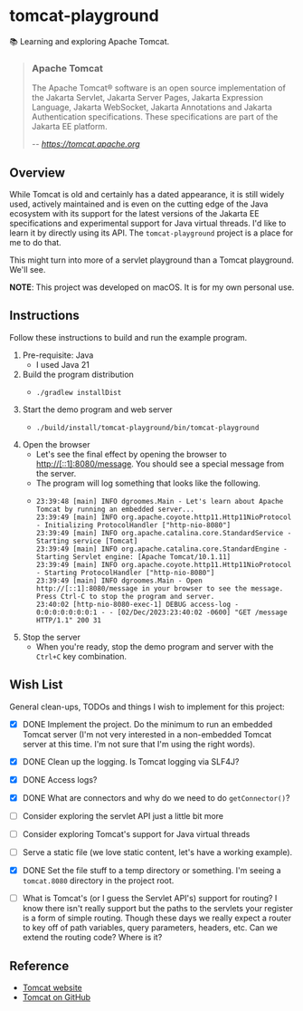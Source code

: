 # tomcat-playground

📚 Learning and exploring Apache Tomcat.

> ### Apache Tomcat
>
> The Apache Tomcat® software is an open source implementation of the Jakarta Servlet, Jakarta Server Pages, Jakarta
> Expression Language, Jakarta WebSocket, Jakarta Annotations and Jakarta Authentication specifications. These
> specifications are part of the Jakarta EE platform.
>
> -- <cite>https://tomcat.apache.org</cite>


## Overview

While Tomcat is old and certainly has a dated appearance, it is still widely used, actively maintained and is even on
the cutting edge of the Java ecosystem with its support for the latest versions of the Jakarta EE specifications and
experimental support for Java virtual threads. I'd like to learn it by directly using its API. The `tomcat-playground`
project is a place for me to do that.

This might turn into more of a servlet playground than a Tomcat playground. We'll see.

**NOTE**: This project was developed on macOS. It is for my own personal use.


## Instructions

Follow these instructions to build and run the example program.

1. Pre-requisite: Java
    * I used Java 21
2. Build the program distribution
    * ```shell
      ./gradlew installDist
      ```
3. Start the demo program and web server
    * ```shell
      ./build/install/tomcat-playground/bin/tomcat-playground
      ```
4. Open the browser
    * Let's see the final effect by opening the browser to <http://[::1]:8080/message>. You should see a special
      message from the server.
    * The program will log something that looks like the following.
    * ```text
      23:39:48 [main] INFO dgroomes.Main - Let's learn about Apache Tomcat by running an embedded server...
      23:39:49 [main] INFO org.apache.coyote.http11.Http11NioProtocol - Initializing ProtocolHandler ["http-nio-8080"]
      23:39:49 [main] INFO org.apache.catalina.core.StandardService - Starting service [Tomcat]
      23:39:49 [main] INFO org.apache.catalina.core.StandardEngine - Starting Servlet engine: [Apache Tomcat/10.1.11]
      23:39:49 [main] INFO org.apache.coyote.http11.Http11NioProtocol - Starting ProtocolHandler ["http-nio-8080"]
      23:39:49 [main] INFO dgroomes.Main - Open http://[::1]:8080/message in your browser to see the message. Press Ctrl-C to stop the program and server.
      23:40:02 [http-nio-8080-exec-1] DEBUG access-log - 0:0:0:0:0:0:0:1 - - [02/Dec/2023:23:40:02 -0600] "GET /message HTTP/1.1" 200 31
      ```
5. Stop the server
    * When you're ready, stop the demo program and server with the `Ctrl+C` key combination.


## Wish List

General clean-ups, TODOs and things I wish to implement for this project:

* [x] DONE Implement the project. Do the minimum to run an embedded Tomcat server (I'm not very interested in
  a non-embedded Tomcat server at this time. I'm not sure that I'm using the right words).
* [x] DONE Clean up the logging. Is Tomcat logging via SLF4J?
* [x] DONE Access logs?
* [x] DONE What are connectors and why do we need to do `getConnector()`?
* [ ] Consider exploring the servlet API just a little bit more
* [ ] Consider exploring Tomcat's support for Java virtual threads
* [ ] Serve a static file (we love static content, let's have a working example).
* [x] DONE Set the file stuff to a temp directory or something. I'm seeing a `tomcat.8080` directory in the project root.
* [ ] What is Tomcat's (or I guess the Servlet API's) support for routing? I know there isn't really support but the
  paths to the servlets your register is a form of simple routing. Though these days we really expect a router to key
  off of path variables, query parameters, headers, etc. Can we extend the routing code? Where is it?


## Reference

* [Tomcat website](https://tomcat.apache.org/)
* [Tomcat on GitHub](https://github.com/apache/tomcat)
